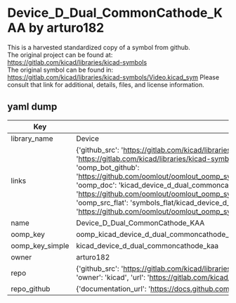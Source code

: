 # Device_D_Dual_CommonCathode_KAA by arturo182  
This is a harvested standardized copy of a symbol from github.  
The original project can be found at:  
https://gitlab.com/kicad/libraries/kicad-symbols  
The original symbol can be found in:
https://gitlab.com/kicad/libraries/kicad-symbols/Video.kicad_sym
Please consult that link for additional, details, files, and license information.  
## yaml dump  
| Key | Value |  
| --- | --- |  
| library_name | Device |  
| links | {'github_src': 'https://gitlab.com/kicad/libraries/kicad-symbols/Video.kicad_sym', 'github_src_repo': 'https://gitlab.com/kicad/libraries/kicad-symbols', 'oomp_bot': 'kicad_device_d_dual_commoncathode_kaa/working', 'oomp_bot_github': 'https://github.com/oomlout/oomlout_oomp_symbol_bot/tree/main/kicad_device_d_dual_commoncathode_kaa/working', 'oomp_doc': 'kicad_device_d_dual_commoncathode_kaa/working', 'oomp_doc_github': 'https://github.com/oomlout/oomlout_oomp_symbol_doc/tree/main/kicad_device_d_dual_commoncathode_kaa/working', 'oomp_src_flat': 'symbols_flat/kicad_device_d_dual_commoncathode_kaa/working', 'oomp_src_flat_github': 'https://github.com/oomlout/oomlout_oomp_symbol_src/tree/main/kicad_device_d_dual_commoncathode_kaa/working'} |  
| name | Device_D_Dual_CommonCathode_KAA |  
| oomp_key | oomp_kicad_device_d_dual_commoncathode_kaa |  
| oomp_key_simple | kicad_device_d_dual_commoncathode_kaa |  
| owner | arturo182 |  
| repo | {'github_src': 'https://gitlab.com/kicad/libraries/kicad-symbols/Video.kicad_sym', 'name': 'libraries/kicad-symbols', 'owner': 'kicad', 'url': 'https://gitlab.com/kicad/libraries/kicad-symbols'} |  
| repo_github | {'documentation_url': 'https://docs.github.com/rest/repos/repos#get-a-repository', 'message': 'Not Found'} |  

